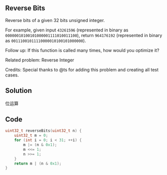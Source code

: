 ## Reverse Bits

Reverse bits of a given 32 bits unsigned integer.

For example, given input `43261596` (represented in binary as `00000010100101000001111010011100`), return `964176192` (represented in binary as `00111001011110000010100101000000`).

Follow up:
If this function is called many times, how would you optimize it?

Related problem: Reverse Integer

Credits:
Special thanks to @ts for adding this problem and creating all test cases.

## Solution

位运算

## Code
```c
uint32_t reverseBits(uint32_t n) {
	uint32_t m = 0;
	for (int i = 0; i < 31; ++i) {
		m |= (n & 0x1);
		m <<= 1;
		n >>= 1;
	}
	return m | (n & 0x1);
}
```

